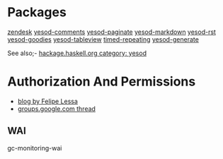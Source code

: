# Packages

[zendesk](http://hackage.haskell.org/package/yesod-auth-zendesk)
[yesod-comments](http://hackage.haskell.org/package/yesod-comments)
[yesod-paginate](http://hackage.haskell.org/package/yesod-paginate)
[yesod-markdown](http://hackage.haskell.org/package/yesod-markdown)
[yesod-rst](http://hackage.haskell.org/package/yesod-rst)
[yesod-goodies](http://hackage.haskell.org/package/yesod-goodies)
[yesod-tableview](http://hackage.haskell.org/package/yesod-tableview)
[timed-repeating](https://github.com/Tarrasch/timed-repeating)
[yesod-generate](https://github.com/maxcan/yesod-generate)


See also;- <a href="http://hackage.haskell.org/package/#cat:yesod">hackage.haskell.org category: yesod</a>
<h1>Authorization And Permissions</h1><ul>
<li><a href="http://blog.felipe.lessa.nom.br/?p=7">blog by Felipe Lessa</a></li>
<li><a href="http://groups.google.com/group/yesodweb/browse_thread/thread/9e1e54c7b4443444">groups.google.com thread</a></li></ul>


## WAI

gc-monitoring-wai